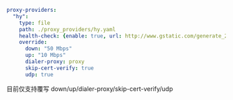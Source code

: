 ```{.yaml linenums="1"}
proxy-providers:
  "hy":
    type: file
    path: ./proxy_providers/hy.yaml
    health-check: {enable: true, url: http://www.gstatic.com/generate_204, interval: 300}
    override:
      down: "50 Mbps"
      up: "10 Mbps"
      dialer-proxy: proxy
      skip-cert-verify: true
      udp: true
```

目前仅支持覆写 down/up/dialer-proxy/skip-cert-verify/udp